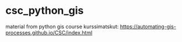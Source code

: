# csc_python_gis
material from python gis course
kurssimatskut: https://automating-gis-processes.github.io/CSC/index.html
